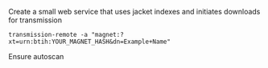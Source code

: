 Create a small web service that uses jacket indexes and initiates downloads for transmission

```
transmission-remote -a "magnet:?xt=urn:btih:YOUR_MAGNET_HASH&dn=Example+Name"
```

Ensure autoscan
